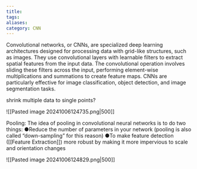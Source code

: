 ```yaml
---
title: 
tags: 
aliases: 
category: CNN
---
```


Convolutional networks, or CNNs, are specialized deep learning architectures designed for processing data with grid-like structures, such as images. They use convolutional layers with learnable filters to extract spatial features from the input data. The convolutional operation involves sliding these filters across the input, performing element-wise multiplications and summations to create feature maps. CNNs are particularly effective for image classification, object detection, and image segmentation tasks.

shrink multiple data to single points?

![[Pasted image 20241006124735.png|500]]


Pooling:
The idea of pooling in convolutional neural networks is to do two things:
●Reduce the number of parameters in your network (pooling is also called “down-sampling” for this reason)
●To make feature detection ([[Feature Extraction]]) more robust by making it more impervious to scale and orientation changes

![[Pasted image 20241006124829.png|500]]